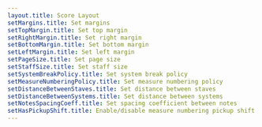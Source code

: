 ```yaml
---
layout.title: Score Layout
setMargins.title: Set margins
setTopMargin.title: Set top margin
setRightMargin.title: Set right margin
setBottomMargin.title: Set bottom margin
setLeftMargin.title: Set left margin
setPageSize.title: Set page size
setStaffSize.title: Set staff size
setSystemBreakPolicy.title: Set system break policy
setMeasureNumberingPolicy.title: Set measure numbering policy
setDistanceBetweenStaves.title: Set distance between staves
setDistanceBetweenSystems.title: Set distance between systems
setNotesSpacingCoeff.title: Set spacing coefficient between notes
setHasPickupShift.title: Enable/disable measure numbering pickup shift
---
```

